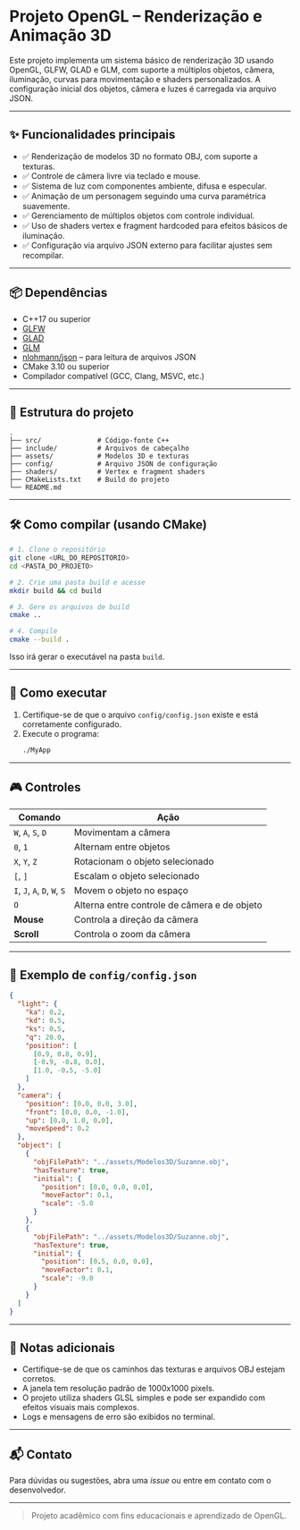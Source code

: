 # Projeto OpenGL – Renderização e Animação 3D

Este projeto implementa um sistema básico de renderização 3D usando OpenGL, GLFW, GLAD e GLM, com suporte a múltiplos objetos, câmera, iluminação, curvas para movimentação e shaders personalizados. A configuração inicial dos objetos, câmera e luzes é carregada via arquivo JSON.

---

## ✨ Funcionalidades principais

- ✅ Renderização de modelos 3D no formato OBJ, com suporte a texturas.
- ✅ Controle de câmera livre via teclado e mouse.
- ✅ Sistema de luz com componentes ambiente, difusa e especular.
- ✅ Animação de um personagem seguindo uma curva paramétrica suavemente.
- ✅ Gerenciamento de múltiplos objetos com controle individual.
- ✅ Uso de shaders vertex e fragment hardcoded para efeitos básicos de iluminação.
- ✅ Configuração via arquivo JSON externo para facilitar ajustes sem recompilar.

---

## 📦 Dependências

- C++17 ou superior
- [GLFW](https://www.glfw.org/)
- [GLAD](https://glad.dav1d.de/)
- [GLM](https://glm.g-truc.net/)
- [nlohmann/json](https://github.com/nlohmann/json) – para leitura de arquivos JSON
- CMake 3.10 ou superior
- Compilador compatível (GCC, Clang, MSVC, etc.)

---

## 📁 Estrutura do projeto

```
.
├── src/              # Código-fonte C++
├── include/          # Arquivos de cabeçalho
├── assets/           # Modelos 3D e texturas
├── config/           # Arquivo JSON de configuração
├── shaders/          # Vertex e fragment shaders
├── CMakeLists.txt    # Build do projeto
└── README.md
```

---

## 🛠️ Como compilar (usando CMake)

```bash
# 1. Clone o repositório
git clone <URL_DO_REPOSITORIO>
cd <PASTA_DO_PROJETO>

# 2. Crie uma pasta build e acesse
mkdir build && cd build

# 3. Gere os arquivos de build
cmake ..

# 4. Compile
cmake --build .
```

Isso irá gerar o executável na pasta `build`.

---

## 🚀 Como executar

1. Certifique-se de que o arquivo `config/config.json` existe e está corretamente configurado.
2. Execute o programa:
   ```bash
   ./MyApp
   ```

---

## 🎮 Controles

| Comando         | Ação                             |
|----------------|----------------------------------|
| `W`, `A`, `S`, `D` | Movimentam a câmera             |
| `0`, `1`        | Alternam entre objetos           |
| `X`, `Y`, `Z`   | Rotacionam o objeto selecionado  |
| `[`, `]`        | Escalam o objeto selecionado     |
| `I`, `J`, `A`, `D`, `W`, `S` | Movem o objeto no espaço       |
| `O`             | Alterna entre controle de câmera e de objeto |
| **Mouse**       | Controla a direção da câmera     |
| **Scroll**      | Controla o zoom da câmera        |

---

## 📄 Exemplo de `config/config.json`

```json
{
  "light": {
    "ka": 0.2,
    "kd": 0.5,
    "ks": 0.5,
    "q": 20.0,
    "position": [
      [0.9, 0.8, 0.9],
      [-0.9, -0.8, 0.0],
      [1.0, -0.5, -5.0]
    ]
  },
  "camera": {
    "position": [0.0, 0.0, 3.0],
    "front": [0.0, 0.0, -1.0],
    "up": [0.0, 1.0, 0.0],
    "moveSpeed": 0.2
  },
  "object": [
    {
      "objFilePath": "../assets/Modelos3D/Suzanne.obj",
      "hasTexture": true,
      "initial": {
        "position": [0.0, 0.0, 0.0],
        "moveFactor": 0.1,
        "scale": -5.0
      }
    },
    {
      "objFilePath": "../assets/Modelos3D/Suzanne.obj",
      "hasTexture": true,
      "initial": {
        "position": [0.5, 0.0, 0.0],
        "moveFactor": 0.1,
        "scale": -9.0
      }
    }
  ]
}
```

---

## 🧠 Notas adicionais

- Certifique-se de que os caminhos das texturas e arquivos OBJ estejam corretos.
- A janela tem resolução padrão de 1000x1000 pixels.
- O projeto utiliza shaders GLSL simples e pode ser expandido com efeitos visuais mais complexos.
- Logs e mensagens de erro são exibidos no terminal.

---

## 📬 Contato

Para dúvidas ou sugestões, abra uma *issue* ou entre em contato com o desenvolvedor.

---

> Projeto acadêmico com fins educacionais e aprendizado de OpenGL.
